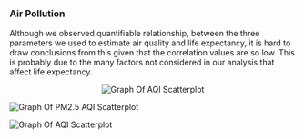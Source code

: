 ### Air Pollution
Although we observed quantifiable relationship, between the three parameters we used to estimate air quality and life expectancy, it is hard to draw conclusions from this given that the correlation values are so low. This is probably due to the many factors not considered in our analysis that affect life expectancy. 
<center>

![Graph Of AQI Scatterplot](https://raw.githubusercontent.com/info201a-au2022/project-group-8-section-aa/docs/scatterplot_1_Screenshot.png)
</center>

![Graph Of PM2.5 AQI Scatterplot](https://raw.githubusercontent.com/info201a-au2022/project-group-8-section-aa/docs/scatterplot_2_Screenshot.png)
</center>

![Graph Of AQI Scatterplot](https://raw.githubusercontent.com/info201a-au2022/project-group-8-section-aa/docs/scatterplot_3_Screenshot.png)
</center>




